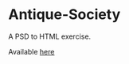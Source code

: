 # Antique-Society
A PSD to HTML exercise.

Available [here](olivermichaelsmith.co.uk/Antique-Society/dist)
